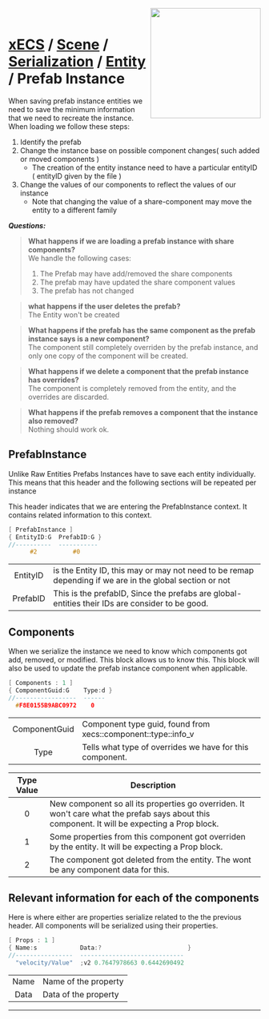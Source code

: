 <img src="https://i.imgur.com/TyjrCTS.jpg" align="right" width="220px" /><br>
# [xECS](xecs.md) / [Scene](xecs_scene.md) / [Serialization](xecs_scene_serialization.md) / [Entity](xecs_scene_serialization_entity.md) / Prefab Instance

When saving prefab instance entities we need to save the minimum information that we need to recreate the instance. When loading we follow these steps:

1. Identify the prefab
2. Change the instance base on possible component changes( such added or moved components )
   * The creation of the entity instance need to have a particular entityID ( entityID given by the file )
3. Change the values of our components to reflect the values of our instance
   * Note that changing the value of a share-component may move the entity to a different family

***Questions:***

> **What happens if we are loading a prefab instance with share components?**<br>
> We handle the following cases:<br>
> 1. The Prefab may have add/removed the share components
> 2. The prefab may have updated the share component values
> 3. The prefab has not changed

> **what happens if the user deletes the prefab?**<br>
The Entity won't be created

> **What happens if the prefab has the same component as the prefab instance says is a new component?**<br>
The component still completely overriden by the prefab instance, and only one copy of the component will be created.

> **What happens if we delete a component that the prefab instance has overrides?**<br>
The component is completely removed from the entity, and the overrides are discarded.

> **What happens if the prefab removes a component that the instance also removed?**<br>
Nothing should work ok.


## PrefabInstance
Unlike Raw Entities Prefabs Instances have to save each entity individually. This means that this header and the following sections will be repeated per instance

This header indicates that we are entering the PrefabInstance context. It contains related information to this context.

~~~cpp
[ PrefabInstance ]
{ EntityID:G  PrefabID:G }
//----------  -----------
      #2          #0     
~~~

|||
|:------------------:|-------------|
| EntityID           | is the Entity ID, this may or may not need to be remap depending if we are in the global section or not |
| PrefabID           | This is the prefabID, Since the prefabs are global-entities their IDs are consider to be good.|

## Components
When we serialize the instance we need to know which components got add, removed, or modified. This block allows us to know this. This block will also be used to update the prefab instance component when applicable.

~~~cpp
[ Components : 1 ]
{ ComponentGuid:G    Type:d }
//-----------------  ------
  #F8E0155B9ABC0972    0   
~~~

|||
|:------------------:|-------------|
| ComponentGuid      | Component type guid, found from xecs::component::type::info_v |
| Type               | Tells what type of overrides we have for this component. |

| Type Value | Description |
|:--:|-------------|
| 0  | New component so all its properties go overriden. It won't care what the prefab says about this component. It will be expecting a Prop block. |
| 1  | Some properties from this component got overriden by the entity. It will be expecting a Prop block. |
| 2  | The component got deleted from the entity. The wont be any component data for this. |

## Relevant information for each of the components

Here is where either are properties serialize related to the the previous header. All components will be serialized using their properties.

~~~cpp
[ Props : 1 ]
{ Name:s            Data:?                        }
//----------------  -----------------------------
  "velocity/Value"  ;v2 0.7647978663 0.6442690492
~~~

|||
|:------------------:|-------------|
| Name               | Name of the property |
| Data               | Data of the property |

---